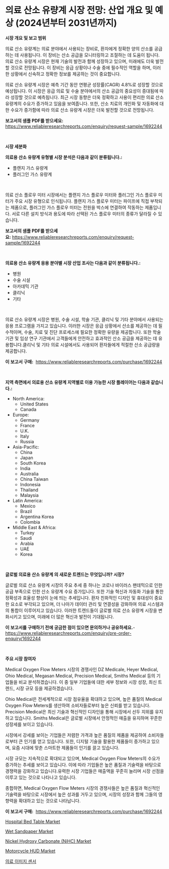 <p><h1>의료 산소 유량계 시장 전망: 산업 개요 및 예상 (2024년부터 2031년까지)</h1></p><p><strong>시장 개요 및 보고 범위</strong></p>
<p><p>의료 산소 유량계는 의료 분야에서 사용되는 장비로, 환자에게 정확한 양의 산소를 공급하는 데 사용됩니다. 이 장비는 산소 공급을 모니터링하고 조절하는 데 도움이 됩니다. 의료 산소 유량계 시장은 현재 기술의 발전과 함께 성장하고 있으며, 미래에도 더욱 발전할 것으로 전망됩니다. 이 장비는 응급 상황이나 수술 중에 필수적인 역할을 하며, 이러한 상황에서 신속하고 정확한 정보를 제공하는 것이 중요합니다.</p><p>의료 산소 유량계 시장은 예측 기간 동안 연평균 성장률(CAGR) 4.8%로 성장할 것으로 예상됩니다. 이 시장은 응급 의료 및 수술 분야에서의 산소 공급의 중요성이 증대됨에 따라 성장할 것으로 예측됩니다. 최근 시장 동향은 더욱 정확하고 사용이 편리한 의료 산소 유량계의 수요가 증가하고 있음을 보여줍니다. 또한, 산소 치료의 개인화 및 자동화에 대한 수요가 증가함에 따라 의료 산소 유량계 시장은 더욱 발전할 것으로 전망됩니다.</p></p>
<p><strong>보고서의 샘플 PDF를 받으세요:</strong> <a href="https://www.reliableresearchreports.com/enquiry/request-sample/1692244">https://www.reliableresearchreports.com/enquiry/request-sample/1692244</a></p>
<p>&nbsp;</p>
<p><strong>시장 세분화</strong></p>
<p><strong>의료용 산소 유량계 유형별 시장 분석은 다음과 같이 분류됩니다.:</strong></p>
<p><ul><li>플랜지 가스 유량계</li><li>플러그인 가스 유량계</li></ul></p>
<p>&nbsp;</p>
<p><p>의료 산소 플로우 미터 시장에서는 플랜지 가스 플로우 미터와 플러그인 가스 플로우 미터가 주요 시장 유형으로 인식됩니다. 플랜지 가스 플로우 미터는 파이프에 직접 부착되는 제품으로, 플러그인 가스 플로우 미터는 전원을 박스에 연결하여 작동하는 제품입니다. 서로 다른 설치 방식과 용도에 따라 선택된 가스 플로우 미터의 종류가 달라질 수 있습니다.</p></p>
<p><strong>보고서의 샘플 PDF를 받으세요:</strong>&nbsp;<a href="https://www.reliableresearchreports.com/enquiry/request-sample/1692244">https://www.reliableresearchreports.com/enquiry/request-sample/1692244</a></p>
<p>&nbsp;</p>
<p><strong> 의료용 산소 유량계 응용 분야별 시장 산업 조사는 다음과 같이 분류됩니다.:</strong></p>
<p><ul><li>병원</li><li>수술 시설</li><li>아카데믹 기관</li><li>클리닉</li><li>기타</li></ul></p>
<p>&nbsp;</p>
<p><p>의료 산소 유량계 시장은 병원, 수술 시설, 학술 기관, 클리닉 및 기타 분야에서 사용되는 응용 프로그램을 가지고 있습니다. 이러한 시장은 응급 상황에서 산소를 제공하는 데 필수적이며, 수술, 치료 및 진단 프로세스에 필요한 정확한 유량을 제공합니다. 또한 학술 기관 및 임상 연구 기관에서 고객들에게 안전하고 효과적인 산소 공급을 제공하는 데 유용합니다.클리닉 및 기타 의료 시설에서도 사용되어 환자들에게 적절한 산소 공급량을 제공합니다.</p></p>
<p><strong>이 보고서 구매:</strong>&nbsp; <a href="https://www.reliableresearchreports.com/purchase/1692244">https://www.reliableresearchreports.com/purchase/1692244</a></p>
<p>&nbsp;</p>
<p><strong>지역 측면에서 의료용 산소 유량계 지역별로 이용 가능한 시장 플레이어는 다음과 같습니다.:</strong></p>
<p><ul>
    <li>
        North America:
        <ul>
            <li>United States</li>
            <li>Canada</li>
        </ul>
    </li>
    <li>
        Europe:
        <ul>
            <li>Germany</li>
            <li>France</li>
            <li>U.K.</li>
            <li>Italy</li>
            <li>Russia</li>
        </ul>
    </li>
    <li>
        Asia-Pacific:
        <ul>
            <li>China</li>
            <li>Japan</li>
            <li>South Korea</li>
            <li>India</li>
            <li>Australia</li>
            <li>China Taiwan</li>
            <li>Indonesia</li>
            <li>Thailand</li>
            <li>Malaysia</li>
        </ul>
    </li>
    <li>
        Latin America:
        <ul>
            <li>Mexico</li>
            <li>Brazil</li>
            <li>Argentina Korea</li>
            <li>Colombia</li>
        </ul>
    </li>
    <li>
        Middle East & Africa:
        <ul>
            <li>Turkey</li>
            <li>Saudi</li>
            <li>Arabia</li>
            <li>UAE</li>
            <li>Korea</li>
        </ul>
    </li>
    </ul></p>
<p>&nbsp;</p>
<p><strong>글로벌 의료용 산소 유량계 의 새로운 트렌드는 무엇입니까? 시장?</strong></p>
<p><p>글로벌 의료 산소 유량계 시장의 주요 추세 중 하나는 코로나 바이러스 팬데믹으로 인한 공급 부족으로 인한 산소 유량계 수요 증가입니다. 또한 기술 혁신과 자동화 기술을 통한 정확성과 효율성 향상이 눈에 띄는 추세입니다. 환자 친화적인 디자인 및 휴대성이 중요한 요소로 부각되고 있으며, 더 나아가 데이터 관리 및 연결성을 강화하여 의료 시스템과의 통합이 이루어지고 있습니다. 이러한 트렌드들이 글로벌 의료 산소 유량계 시장을 변화시키고 있으며, 미래에 더 많은 혁신과 발전이 기대됩니다.</p></p>
<p><strong>이 보고서를 구매하기 전에 궁금한 점이 있으면 문의하거나 공유하세요.</strong>- <a href="https://www.reliableresearchreports.com/enquiry/pre-order-enquiry/1692244">https://www.reliableresearchreports.com/enquiry/pre-order-enquiry/1692244</a></p>
<p>&nbsp;</p>
<p><strong>주요 시장 참여자</strong></p>
<p><p>Medical Oxygen Flow Meters 시장의 경쟁사인 DZ Medicale, Heyer Medical, Ohio Medical, Megasan Medical, Precision Medical, Smiths Medical 등의 기업들을 비교 분석하겠습니다. 이 중 일부 기업들에 대한 세부 정보와 시장 성장, 최신 트렌드, 시장 규모 등을 제공하겠습니다.</p><p>Ohio Medical은 전세계적으로 시장 점유율을 확대하고 있으며, 높은 품질의 Medical Oxygen Flow Meters를 생산하여 소비자들로부터 높은 신뢰를 받고 있습니다. Precision Medical은 최신 기술과 혁신적인 디자인을 통해 시장에서 선두 지위를 유지하고 있습니다. Smiths Medical은 글로벌 시장에서 안정적인 매출을 유지하며 꾸준한 성장세를 보이고 있습니다.</p><p>시장에서 강세를 보이는 기업들은 저렴한 가격과 높은 품질의 제품을 제공하여 소비자들로부터 큰 인기를 얻고 있습니다. 또한, 디지털 기술을 활용한 제품들이 증가하고 있으며, 요즘 시대에 맞춘 스마트한 제품들이 인기를 끌고 있습니다.</p><p>시장 규모는 지속적으로 확대되고 있으며, Medical Oxygen Flow Meters의 수요가 증가하는 추세를 보이고 있습니다. 이에 따라 기업들은 높은 품질과 기술력을 바탕으로 경쟁력을 강화하고 있습니다.유력한 시장 기업들은 매출액을 꾸준히 늘리며 시장 선점을 이루고 있는 것으로 나타나고 있습니다.</p><p>종합하면, Medical Oxygen Flow Meters 시장의 경쟁사들은 높은 품질과 혁신적인 기술력을 바탕으로 시장에서 높은 성과를 거두고 있으며, 시장의 성장과 함께 그들의 영향력을 확대하고 있는 것으로 나타납니다.</p></p>
<p><strong>이 보고서 구매:</strong>&nbsp;&nbsp;<a href="https://www.reliableresearchreports.com/purchase/1692244">https://www.reliableresearchreports.com/purchase/1692244</a></p>
<p><p><a href="https://github.com/castoriffic/Market-Research-Report-List-3/blob/main/hospital-bed-table-market.md">Hospital Bed Table Market</a></p><p><a href="https://github.com/yoshih12/Market-Research-Report-List-2/blob/main/wet-sandpaper-market.md">Wet Sandpaper Market</a></p><p><a href="https://issuu.com/reportprime-2/docs/nickel-hydroxy-carbonate-nihc-market-size-2030.ppt">Nickel Hydroxy Carbonate (NiHC) Market</a></p><p><a href="https://sulfuric-clavicle-d39.notion.site/Motorcycle-HUD-Market-Size-Market-Share-and-Global-Market-Analysis-Report-2024-2031-f83aeb38032748e5bb2bb1fb457769af">Motorcycle HUD Market</a></p><p><a href="https://github.com/nuekbpymrrz5/Market-Research-Report-List-1/blob/main/85357053120.md">의료 이미지 센서</a></p></p>
